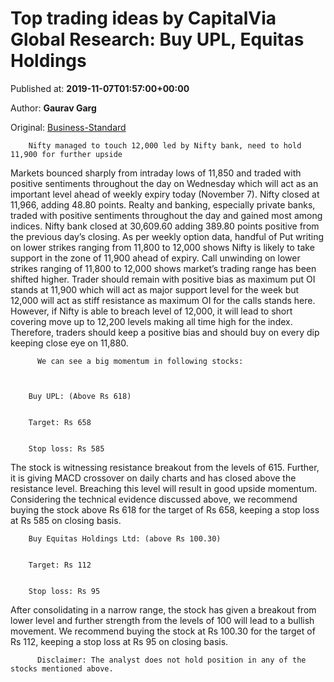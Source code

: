 
# Top trading ideas by CapitalVia Global Research: Buy UPL, Equitas Holdings

Published at: **2019-11-07T01:57:00+00:00**

Author: **Gaurav Garg**

Original: [Business-Standard](https://www.business-standard.com/article/markets/top-trading-ideas-by-capitalvia-global-research-buy-upl-equitas-holdings-119110700161_1.html)


        Nifty managed to touch 12,000 led by Nifty bank, need to hold 11,900 for further upside
      
Markets bounced sharply from intraday lows of 11,850 and traded with positive sentiments throughout the day on Wednesday which will act as an important level ahead of weekly expiry today (November 7). Nifty closed at 11,966, adding 48.80 points. Realty and banking, especially private banks, traded with positive sentiments throughout the day and gained most among indices. Nifty bank closed at 30,609.60 adding 389.80 points positive from the previous day’s closing.
As per weekly option data, handful of Put writing on lower strikes ranging from 11,800 to 12,000 shows Nifty is likely to take support in the zone of 11,900 ahead of expiry. Call unwinding on lower strikes ranging of 11,800 to 12,000 shows market’s trading range has been shifted higher.
Trader should remain with positive bias as maximum put OI stands at 11,900 which will act as major support level for the week but 12,000 will act as stiff resistance as maximum OI for the calls stands here. However, if Nifty is able to breach level of 12,000, it will lead to short covering move up to 12,200 levels making all time high for the index. Therefore, traders should keep a positive bias and should buy on every dip keeping close eye on 11,880.

        
          We can see a big momentum in following stocks:
        
      

        Buy UPL: (Above Rs 618)
      

        Target: Rs 658
      

        Stop loss: Rs 585
      
The stock is witnessing resistance breakout from the levels of 615. Further, it is giving MACD crossover on daily charts and has closed above the resistance level. Breaching this level will result in good upside momentum. Considering the technical evidence discussed above, we recommend buying the stock above Rs 618 for the target of Rs 658, keeping a stop loss at Rs 585 on closing basis.

        Buy Equitas Holdings Ltd: (above Rs 100.30)
      

        Target: Rs 112
      

        Stop loss: Rs 95
      
After consolidating in a narrow range, the stock has given a breakout from lower level and further strength from the levels of 100 will lead to a bullish movement. We recommend buying the stock at Rs 100.30 for the target of Rs 112, keeping a stop loss at Rs 95 on closing basis.

        
          Disclaimer: The analyst does not hold position in any of the stocks mentioned above.
        
      
